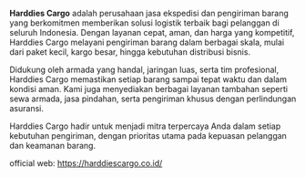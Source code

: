 **Harddies Cargo** adalah perusahaan jasa ekspedisi dan pengiriman barang yang berkomitmen memberikan solusi logistik terbaik bagi pelanggan di seluruh Indonesia. Dengan layanan cepat, aman, dan harga yang kompetitif, Harddies Cargo melayani pengiriman barang dalam berbagai skala, mulai dari paket kecil, kargo besar, hingga kebutuhan distribusi bisnis.

Didukung oleh armada yang handal, jaringan luas, serta tim profesional, Harddies Cargo memastikan setiap barang sampai tepat waktu dan dalam kondisi aman. Kami juga menyediakan berbagai layanan tambahan seperti sewa armada, jasa pindahan, serta pengiriman khusus dengan perlindungan asuransi.

Harddies Cargo hadir untuk menjadi mitra terpercaya Anda dalam setiap kebutuhan pengiriman, dengan prioritas utama pada kepuasan pelanggan dan keamanan barang.

official web: https://harddiescargo.co.id/

